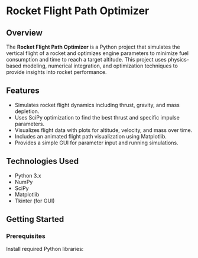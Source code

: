 # Rocket Flight Path Optimizer

## Overview

The **Rocket Flight Path Optimizer** is a Python project that simulates the vertical flight of a rocket and optimizes engine parameters to minimize fuel consumption and time to reach a target altitude. This project uses physics-based modeling, numerical integration, and optimization techniques to provide insights into rocket performance.

## Features

- Simulates rocket flight dynamics including thrust, gravity, and mass depletion.
- Uses SciPy optimization to find the best thrust and specific impulse parameters.
- Visualizes flight data with plots for altitude, velocity, and mass over time.
- Includes an animated flight path visualization using Matplotlib.
- Provides a simple GUI for parameter input and running simulations.

## Technologies Used

- Python 3.x
- NumPy
- SciPy
- Matplotlib
- Tkinter (for GUI)

## Getting Started

### Prerequisites

Install required Python libraries:

```bash
